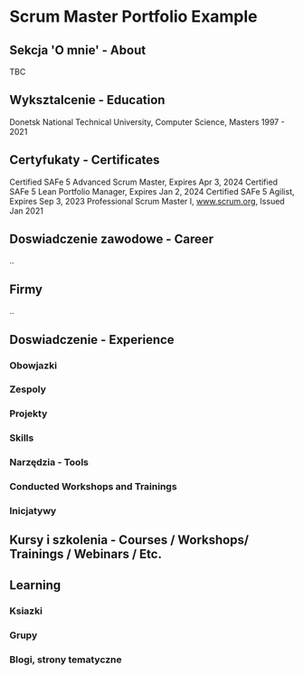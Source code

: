 # Scrum Master Portfolio Example

## Sekcja 'O mnie' - About
TBC

## Wyksztalcenie - Education
Donetsk National Technical University, Computer Science, Masters
1997 - 2021

## Certyfukaty - Certificates
Certified SAFe 5 Advanced Scrum Master, Expires Apr 3, 2024
Certified SAFe 5 Lean Portfolio Manager, Expires Jan 2, 2024
Certified SAFe 5 Agilist, Expires Sep 3, 2023
Professional Scrum Master I, www.scrum.org, Issued Jan 2021

## Doswiadczenie zawodowe - Career
.. 
## Firmy
..


## Doswiadczenie - Experience
### Obowjazki
### Zespoly
### Projekty
### Skills
### Narzędzia - Tools 
### Conducted Workshops and Trainings
### Inicjatywy

## Kursy i szkolenia - Courses / Workshops/ Trainings / Webinars / Etc.

## Learning
### Ksiazki
### Grupy
### Blogi, strony tematyczne